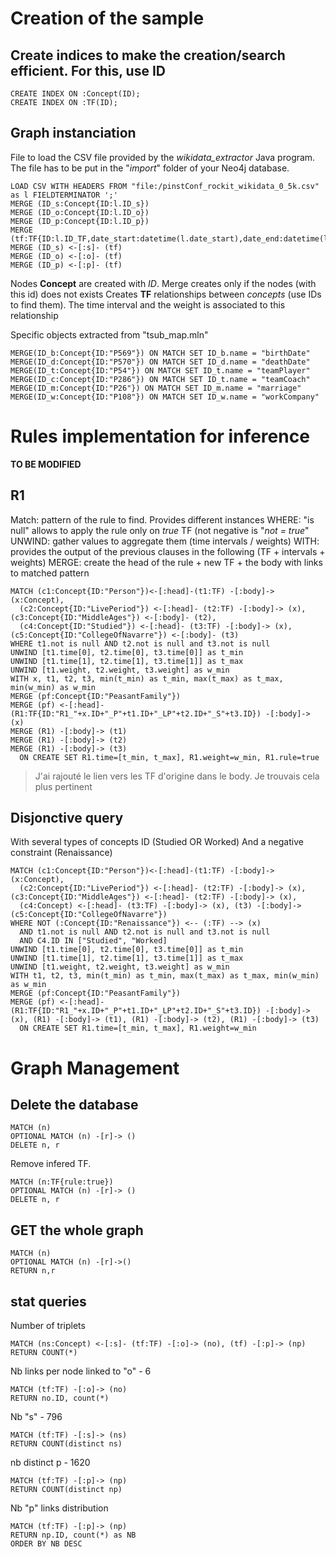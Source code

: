 # Creation of the sample
## Create indices to make the creation/search efficient. For this, use ID
```
CREATE INDEX ON :Concept(ID);
CREATE INDEX ON :TF(ID);
```

## Graph instanciation

File to load the CSV file provided by the *wikidata_extractor* Java program. The file has to be put in the "*import*" folder of your Neo4j database.

```
LOAD CSV WITH HEADERS FROM "file:/pinstConf_rockit_wikidata_0_5k.csv" as l FIELDTERMINATOR ';'
MERGE (ID_s:Concept{ID:l.ID_s})
MERGE (ID_o:Concept{ID:l.ID_o})
MERGE (ID_p:Concept{ID:l.ID_p})
MERGE (tf:TF{ID:l.ID_TF,date_start:datetime(l.date_start),date_end:datetime(l.date_end),weight:toFloat(l.proba),valid:l.valid,polarity:l.polarity})
MERGE (ID_s) <-[:s]- (tf)
MERGE (ID_o) <-[:o]- (tf)
MERGE (ID_p) <-[:p]- (tf)
```

Nodes **Concept** are created with *ID*. Merge creates only if the nodes (with this id) does not exists
Creates **TF** relationships between *concepts* (use IDs to find them). The time interval and the weight is associated to this relationship

Specific objects extracted from "tsub_map.mln"
```
MERGE(ID_b:Concept{ID:"P569"}) ON MATCH SET ID_b.name = "birthDate"
MERGE(ID_d:Concept{ID:"P570"}) ON MATCH SET ID_d.name = "deathDate"
MERGE(ID_t:Concept{ID:"P54"}) ON MATCH SET ID_t.name = "teamPlayer"
MERGE(ID_c:Concept{ID:"P286"}) ON MATCH SET ID_t.name = "teamCoach"
MERGE(ID_m:Concept{ID:"P26"}) ON MATCH SET ID_m.name = "marriage"
MERGE(ID_w:Concept{ID:"P108"}) ON MATCH SET ID_w.name = "workCompany"
```

# **Rules** implementation for inference

**TO BE MODIFIED**

## R1
Match: pattern of the rule to find. Provides different instances
WHERE: "is null" allows to apply the rule only on *true* TF (not negative is "*not = true*"
UNWIND: gather values to aggregate them (time intervals / weights)
WITH: provides the output of the previous clauses in the following (TF + intervals + weights)
MERGE: create the head of the rule + new TF + the body with links to matched pattern
```
MATCH (c1:Concept{ID:"Person"})<-[:head]-(t1:TF) -[:body]-> (x:Concept),
  (c2:Concept{ID:"LivePeriod"}) <-[:head]- (t2:TF) -[:body]-> (x), (c3:Concept{ID:"MiddleAges"}) <-[:body]- (t2),
  (c4:Concept{ID:"Studied"}) <-[:head]- (t3:TF) -[:body]-> (x), (c5:Concept{ID:"CollegeOfNavarre"}) <-[:body]- (t3)
WHERE t1.not is null AND t2.not is null and t3.not is null
UNWIND [t1.time[0], t2.time[0], t3.time[0]] as t_min
UNWIND [t1.time[1], t2.time[1], t3.time[1]] as t_max
UNWIND [t1.weight, t2.weight, t3.weight] as w_min
WITH x, t1, t2, t3, min(t_min) as t_min, max(t_max) as t_max, min(w_min) as w_min
MERGE (pf:Concept{ID:"PeasantFamily"})
MERGE (pf) <-[:head]- (R1:TF{ID:"R1_"+x.ID+"_P"+t1.ID+"_LP"+t2.ID+"_S"+t3.ID}) -[:body]-> (x)
MERGE (R1) -[:body]-> (t1)
MERGE (R1) -[:body]-> (t2)
MERGE (R1) -[:body]-> (t3)
  ON CREATE SET R1.time=[t_min, t_max], R1.weight=w_min, R1.rule=true
```
> J'ai rajouté le lien vers les TF d'origine dans le body. Je trouvais cela plus pertinent

## Disjonctive query
With several types of concepts ID (Studied OR Worked)
And a negative constraint (Renaissance)
```
MATCH (c1:Concept{ID:"Person"})<-[:head]-(t1:TF) -[:body]-> (x:Concept),
  (c2:Concept{ID:"LivePeriod"}) <-[:head]- (t2:TF) -[:body]-> (x), (c3:Concept{ID:"MiddleAges"}) <-[:head]- (t2:TF) -[:body]-> (x),
  (c4:Concept) <-[:head]- (t3:TF) -[:body]-> (x), (t3) -[:body]-> (c5:Concept{ID:"CollegeOfNavarre"})
WHERE NOT (:Concept{ID:"Renaissance"}) <-- (:TF) --> (x)
  AND t1.not is null AND t2.not is null and t3.not is null
  AND C4.ID IN ["Studied", "Worked]
UNWIND [t1.time[0], t2.time[0], t3.time[0]] as t_min
UNWIND [t1.time[1], t2.time[1], t3.time[1]] as t_max
UNWIND [t1.weight, t2.weight, t3.weight] as w_min
WITH t1, t2, t3, min(t_min) as t_min, max(t_max) as t_max, min(w_min) as w_min
MERGE (pf:Concept{ID:"PeasantFamily"})
MERGE (pf) <-[:head]- (R1:TF{ID:"R1_"+x.ID+"_P"+t1.ID+"_LP"+t2.ID+"_S"+t3.ID}) -[:body]-> (x), (R1) -[:body]-> (t1), (R1) -[:body]-> (t2), (R1) -[:body]-> (t3)
  ON CREATE SET R1.time=[t_min, t_max], R1.weight=w_min
```


# Graph Management

## Delete the database
```
MATCH (n)
OPTIONAL MATCH (n) -[r]-> ()
DELETE n, r
```

Remove infered TF.
```
MATCH (n:TF{rule:true})
OPTIONAL MATCH (n) -[r]-> ()
DELETE n, r
```

## GET the whole graph
```
MATCH (n)
OPTIONAL MATCH (n) -[r]->()
RETURN n,r
```



## stat queries
Number of triplets
```
MATCH (ns:Concept) <-[:s]- (tf:TF) -[:o]-> (no), (tf) -[:p]-> (np)
RETURN COUNT(*)
```

Nb links per node linked to "o" - 6
```
MATCH (tf:TF) -[:o]-> (no)
RETURN no.ID, count(*)
```

Nb "s" - 796
```
MATCH (tf:TF) -[:s]-> (ns)
RETURN COUNT(distinct ns)
```

nb distinct p - 1620
```
MATCH (tf:TF) -[:p]-> (np)
RETURN COUNT(distinct np)
```

Nb "p" links distribution
```
MATCH (tf:TF) -[:p]-> (np)
RETURN np.ID, count(*) as NB
ORDER BY NB DESC
```
